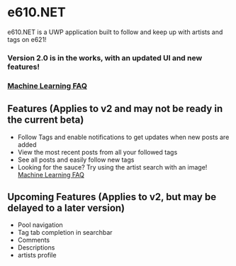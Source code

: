 # e610.NET
e610.NET is a UWP application built to follow and keep up with artists and tags on e621!

### Version 2.0 is in the works, with an updated UI and new features!
### [Machine Learning FAQ](https://github.com/EpsiRho/e610.NET/blob/main/MachineLearning.md)

## Features (Applies to v2 and may not be ready in the current beta)
* Follow Tags and enable notifications to get updates when new posts are added
* View the most recent posts from all your followed tags
* See all posts and easily follow new tags
* Looking for the sauce? Try using the artist search with an image! [Machine Learning FAQ](https://github.com/EpsiRho/e610.NET/blob/main/MachineLearning.md)

## Upcoming Features (Applies to v2, but may be delayed to a later version)
* Pool navigation
* Tag tab completion in searchbar
* Comments
* Descriptions
* artists profile
